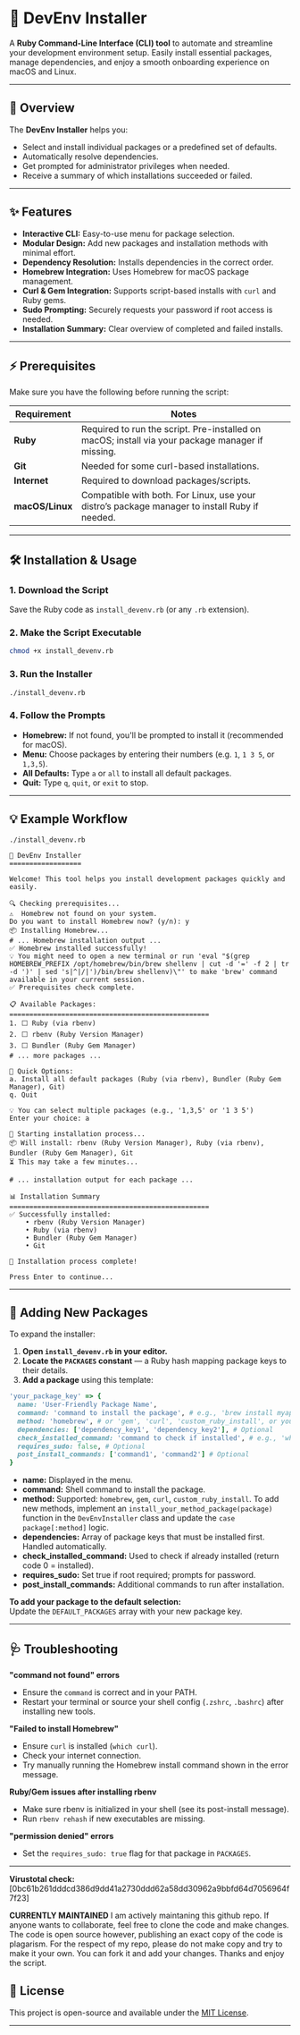 # 🚀 DevEnv Installer

A **Ruby Command-Line Interface (CLI) tool** to automate and streamline your development environment setup. Easily install essential packages, manage dependencies, and enjoy a smooth onboarding experience on macOS and Linux.

---

## 📖 Overview

The **DevEnv Installer** helps you:

- Select and install individual packages or a predefined set of defaults.
- Automatically resolve dependencies.
- Get prompted for administrator privileges when needed.
- Receive a summary of which installations succeeded or failed.

---

## ✨ Features

- **Interactive CLI:** Easy-to-use menu for package selection.
- **Modular Design:** Add new packages and installation methods with minimal effort.
- **Dependency Resolution:** Installs dependencies in the correct order.
- **Homebrew Integration:** Uses Homebrew for macOS package management.
- **Curl & Gem Integration:** Supports script-based installs with `curl` and Ruby gems.
- **Sudo Prompting:** Securely requests your password if root access is needed.
- **Installation Summary:** Clear overview of completed and failed installs.

---

## ⚡ Prerequisites

Make sure you have the following before running the script:

| Requirement       | Notes                                                                                          |
|-------------------|------------------------------------------------------------------------------------------------|
| **Ruby**          | Required to run the script. Pre-installed on macOS; install via your package manager if missing. |
| **Git**           | Needed for some curl-based installations.                                                     |
| **Internet**      | Required to download packages/scripts.                                                        |
| **macOS/Linux**   | Compatible with both. For Linux, use your distro’s package manager to install Ruby if needed.  |

---

## 🛠️ Installation & Usage

### 1. **Download the Script**

Save the Ruby code as `install_devenv.rb` (or any `.rb` extension).

### 2. **Make the Script Executable**

```bash
chmod +x install_devenv.rb
```

### 3. **Run the Installer**

```bash
./install_devenv.rb
```

### 4. **Follow the Prompts**

- **Homebrew:** If not found, you'll be prompted to install it (recommended for macOS).
- **Menu:** Choose packages by entering their numbers (e.g. `1`, `1 3 5`, or `1,3,5`).
- **All Defaults:** Type `a` or `all` to install all default packages.
- **Quit:** Type `q`, `quit`, or `exit` to stop.

---

## 💡 Example Workflow

```
./install_devenv.rb

🚀 DevEnv Installer
==================

Welcome! This tool helps you install development packages quickly and easily.

🔍 Checking prerequisites...
⚠️  Homebrew not found on your system.
Do you want to install Homebrew now? (y/n): y
📦 Installing Homebrew...
# ... Homebrew installation output ...
✅ Homebrew installed successfully!
💡 You might need to open a new terminal or run 'eval "$(grep HOMEBREW_PREFIX /opt/homebrew/bin/brew shellenv | cut -d '=' -f 2 | tr -d ')' | sed 's|^|/|')/bin/brew shellenv)\"' to make 'brew' command available in your current session.
✅ Prerequisites check complete.

📋 Available Packages:
==================================================
1. ⬜ Ruby (via rbenv)
2. ⬜ rbenv (Ruby Version Manager)
3. ⬜ Bundler (Ruby Gem Manager)
# ... more packages ...

🎯 Quick Options:
a. Install all default packages (Ruby (via rbenv), Bundler (Ruby Gem Manager), Git)
q. Quit

💡 You can select multiple packages (e.g., '1,3,5' or '1 3 5')
Enter your choice: a

🔧 Starting installation process...
📦 Will install: rbenv (Ruby Version Manager), Ruby (via rbenv), Bundler (Ruby Gem Manager), Git
⏳ This may take a few minutes...

# ... installation output for each package ...

📊 Installation Summary
==================================================
✅ Successfully installed:
    • rbenv (Ruby Version Manager)
    • Ruby (via rbenv)
    • Bundler (Ruby Gem Manager)
    • Git

🎉 Installation process complete!

Press Enter to continue...
```

---

## 🧩 Adding New Packages

To expand the installer:

1. **Open `install_devenv.rb` in your editor.**
2. **Locate the `PACKAGES` constant** — a Ruby hash mapping package keys to their details.
3. **Add a package** using this template:

```ruby
'your_package_key' => {
  name: 'User-Friendly Package Name',
  command: 'command to install the package', # e.g., 'brew install myapp', 'gem install mygem'
  method: 'homebrew', # or 'gem', 'curl', 'custom_ruby_install', or your custom method
  dependencies: ['dependency_key1', 'dependency_key2'], # Optional
  check_installed_command: 'command to check if installed', # e.g., 'which myapp'
  requires_sudo: false, # Optional
  post_install_commands: ['command1', 'command2'] # Optional
}
```

- **name:** Displayed in the menu.
- **command:** Shell command to install the package.
- **method:** Supported: `homebrew`, `gem`, `curl`, `custom_ruby_install`. To add new methods, implement an `install_your_method_package(package)` function in the `DevEnvInstaller` class and update the `case package[:method]` logic.
- **dependencies:** Array of package keys that must be installed first. Handled automatically.
- **check_installed_command:** Used to check if already installed (return code 0 = installed).
- **requires_sudo:** Set true if root required; prompts for password.
- **post_install_commands:** Additional commands to run after installation.

**To add your package to the default selection:**  
Update the `DEFAULT_PACKAGES` array with your new package key.

---

## 🩺 Troubleshooting

**"command not found" errors**
- Ensure the `command` is correct and in your PATH.
- Restart your terminal or source your shell config (`.zshrc`, `.bashrc`) after installing new tools.

**"Failed to install Homebrew"**
- Ensure `curl` is installed (`which curl`).
- Check your internet connection.
- Try manually running the Homebrew install command shown in the error message.

**Ruby/Gem issues after installing rbenv**
- Make sure rbenv is initialized in your shell (see its post-install message).
- Run `rbenv rehash` if new executables are missing.

**"permission denied" errors**
- Set the `requires_sudo: true` flag for that package in `PACKAGES`.

---
**Virustotal check:**
[0bc61b261dddcd386d9dd41a2730ddd62a58dd30962a9bbfd64d7056964f7f23]

**CURRENTLY MAINTAINED**
I am actively maintaning this github repo. If anyone wants to collaborate, feel free to clone the code and make changes. The code is open source however, publishing an exact copy of the code is plagarism. For the respect of my repo, please do not make copy and try to make it your own. You can fork it and add your changes. Thanks and enjoy the script.

## 📄 License

This project is open-source and available under the [MIT License](LICENSE).

---
